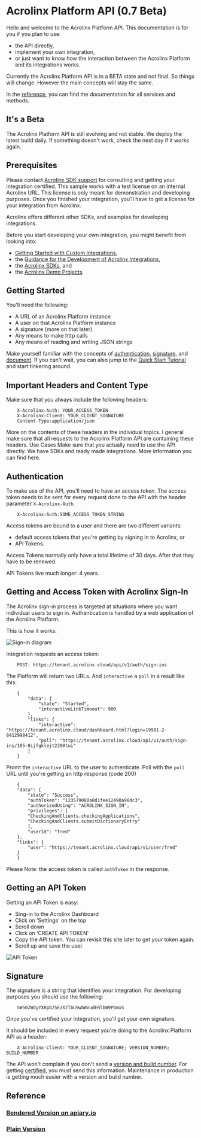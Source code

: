 # Acrolinx Platform API (0.7 Beta)

Hello and welcome to the Acrolinx Platform API.
This documentation is for you if you plan to use:

* the API directly,
* implement your own integration,
* or just want to know how the interaction between the Acrolinx Platform and its integrations works.

Currently the Acrolinx Platform API is in a BETA state and not final.
So things will change. However the main concepts will stay the same.

In the [reference](#reference), you can find the documentation for all services and methods.

## It's a Beta

The Acrolinx Platform API is still evolving and not stable.
We deploy the latest build daily.
If something doesn't work, check the next day if it works again.

## Prerequisites

Please contact [Acrolinx SDK support](sdk-support@acrolinx.com) for consulting and getting your integration certified.
This sample works with a test license on an internal Acrolinx URL.
This license is only meant for demonstration and developing purposes.
Once you finished your integration, you'll have to get a license for your integration from Acrolinx.
  
Acrolinx offers different other SDKs, and examples for developing integrations.

Before you start developing your own integration, you might benefit from looking into:

* [Getting Started with Custom Integrations](https://support.acrolinx.com/hc/en-us/articles/205687652-Getting-Started-with-Custom-Integrations),
* the [Guidance for the Development of Acrolinx Integrations](https://github.com/acrolinx/acrolinx-coding-guidance),
* the [Acrolinx SDKs](https://github.com/acrolinx?q=sdk), and
* the [Acrolinx Demo Projects](https://github.com/acrolinx?q=demo).

## Getting Started

You'll need the following:

* A URL of an Acrolinx Platform instance
* A user on that Acrolinx Platform instance
* A signature (more on that later)
* Any means to make http calls
* Any means of reading and writing JSON strings

Make yourself familiar with the concepts of [authentication](https://github.com/acrolinx/acrolinx-coding-guidance/blob/master/topics/configuration.md),
[signature](https://github.com/acrolinx/acrolinx-coding-guidance/blob/master/topics/packaging.md#packaging),
and [document](https://github.com/acrolinx/acrolinx-coding-guidance/blob/master/topics/text-extraction.md).
If you can't wait, you can also jump to the [Quick Start Tutorial](quickstart.md) and start tinkering around.

## Important Headers and Content Type

Make sure that you always include the following headers:

```HTTP
    X-Acrolinx-Auth: YOUR_ACCESS_TOKEN
    X-Acrolinx-Client: YOUR_CLIENT_SIGNATURE
    Content-Type:application/json
```

More on the contents of these headers in the individual topics.
I general make sure that all requests to the Acrolinx Platform API are containing these headers.
Use Cases
Make sure that you actually need to use the API directly. We have SDKs and ready made integrations.
More information you can find here.

## Authentication

To make use of the API, you'll need to have an access token.
The access token needs to be sent for every request done to the API with the header parameter `X-Acrolinx-Auth`.

```HTTP
    X-Acrolinx-Auth:SOME_ACCESS_TOKEN_STRING
```

Access tokens are bound to a user and there are two different variants:

* default access tokens that you're getting by signing in to Acrolinx, or
* API Tokens.

Access Tokens normally only have a total lifetime of 30 days. After that they have to be renewed.

API Tokens live much longer: 4 years.

## Getting and Access Token with Acrolinx Sign-In

The Acrolinx sign-in process is targeted at situations where you want individual users to sign in.
Authentication is handled by a web application of the Acrolinx Platform.

This is how it works:

![Sign-in diagram](doc/sign-in.png)

Integration requests an access token:

```HTTP
    POST: https://tenant.acrolinx.cloud/api/v1/auth/sign-ins
```

The Platform will return two URLs. And `interactive` a `poll` in a result like this:

```HTTP
    {
        "data": {
            "state": "Started",
            "interactiveLinkTimeout": 900
        },
        "links": {
            "interactive": "https://tenant.acrolinx.cloud/dashboard.html?login=19901-2-8412998412",
            "poll": "https://tenant.acrolinx.cloud/api/v1/auth/sign-ins/185-0ijfgklejt2390tui"
        }
    }
```

Promt the `interactive` URL to the user to authenticate.
Poll with the `poll` URL until you're getting an http response (code 200)

```HTTP
    {
    "data": {
        "state": "Success",
        "authToken": "123579080a8d1fee12490a90dc3",
        "authorizedUsing": "ACROLINX_SIGN_IN",
        "privileges": [
        "CheckingAndClients.checkingApplications",
        "CheckingAndClients.submitDictionaryEntry"
        ],
        "userId": "fred"
    },
    "links": {
        "user": "https://tenant.acrolinx.cloud/api/v1/user/fred"
    }
    }
```

Please Note: the access token is called `authToken` in the response.

## Getting an API Token

Getting an API Token is easy:

* Sing-in to the Acrolinx Dashboard
* Click on ‘Settings' on the top
* Scroll down
* Click on ‘CREATE API TOKEN'
* Copy the API token. You can revisit this site later to get your token again.
* Scroll up and save the user.

![API Token](doc/creating_api_token.gif)

## Signature

The signature is a string that identifies your integration.
For developing purposes you should use the following:

```TEXT
    SW50ZWdyYXRpb25EZXZlbG9wbWVudERlbW9Pbmx5
```

Once you've certified your integration, you'll get your own signature.

It should be included in every request you're doing to the Acrolinx Platform API as a header:

```HTTP
    X-Acrolinx-Client: YOUR_CLIENT_SIGNATURE; VERSION_NUMBER; BUILD_NUMBER
```

The API won't complain if you don't send a
[version and build number](https://github.com/acrolinx/acrolinx-coding-guidance/blob/master/topics/project-setup.md#version-information).
For getting [certified](https://github.com/acrolinx/acrolinx-coding-guidance/blob/master/topics/checklist.md),
you must send this information.
Maintenance in production is getting much easier with a version and build number.

## Reference

### [Rendered Version on apiary.io](http://docs.acrolinxapi.apiary.io/#)

### [Plain Version](apiary.apib)